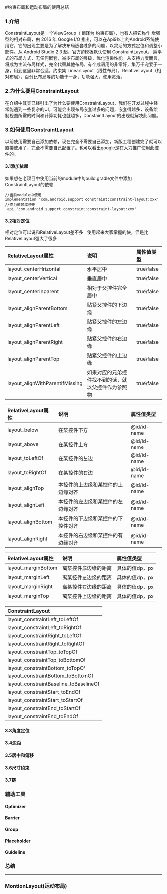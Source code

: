 #约束布局和运动布局的使用总结

### 1.介绍

ConstraintLayout是一个ViewGroup（ 翻译为 约束布局），也有人把它称作 增强型的相对布局，由 2016 年 Google I/O 推出，可以在Api9以上的Android系统使用它，它的出现主要是为了解决布局嵌套过多的问题，以灵活的方式定位和调整小部件。从 Android Studio 2.3 起，官方的模板默认使用 ConstraintLayout。
扁平式的布局方式，无任何嵌套，减少布局的层级，优化渲染性能。从支持力度而言，将成为主流布局样式，完全代替其他布局。有个成语用的非常好，集万千宠爱于一身，用到这里非常合适，约束集 LinearLayout（线性布局），RelativeLayout（相对布局），百分比布局等的功能于一身，功能强大，使用灵活。

### 2.为什么要用ConstraintLayout

在介绍中其实已经引出了为什么要使用ConstraintLayout，我们在开发过程中经常能遇到一些复杂的UI，可能会出现布局嵌套过多的问题，嵌套得越多，设备绘制视图所需的时间和计算功耗也就越多，ConstaintLayout的出现就解决此问题。

### 3.如何使用ConstraintLayout

以前使用需要自己添加依赖，现在完全不需要自己添加，新版工程创建完了就可以直接使用了，完全不需要自己配置了。也可以看出google是在大力推广使用此控件的。

#### 3.1添加依赖
 
 如果想在老项目中使用当前的module中的build.gradle文件中添加ConstraintLayout的依赖
 ```
 //当前module中使用
 implementation 'com.android.support.constraint:constraint-layout:xxx'
 //作为依赖库使用
  api 'com.android.support.constraint:constraint-layout:xxx'
 ```

#### 3.2相对定位
相对定位可以说和RelativeLayout差不多，使用起来大家掌握的快，但是比RelativeLayout强大了很多

| RelativeLayout属性 | 说明 | 属性值类型 |
|:-------------- |:------ |:-------- |
| layout_centerHrizontal | 水平居中 |   true\false     |
| layout_centerVertical  | 垂直居中 |  true\false     |
| layout_centerInparent  | 相对于父控件完全居中 |  true\false     |
| layout_alignParentBottom  | 贴紧父控件的下边缘 |  true\false     |
| layout_alignParentLeft | 贴紧父控件的左边缘 |  true\false     |
| layout_alignParentRight | 贴紧父控件的右边缘 |  true\false     |
| layout_alignParentTop | 贴紧父控件的上边缘 |  true\false     |
| layout_alignWithParentIfMissing | 如果对应的兄弟控件找不到的话，就以父控件作为参照物 |  true\false     |

| RelativeLayout属性 | 说明 | 属性值类型 |
|:-------------- |:------ |:-------- |
| layout_below  | 在某控件下方 | @id/id-name |
| layout_above  | 在某控件上方 | @id/id-name |
| layout_toLeftOf | 在某控件的左边 | @id/id-name |
| layout_toRightOf | 在某控件的右边 | @id/id-name |
| layout_alignTop | 本控件的上边缘和某控件的上边缘对齐 | @id/id-name |
| layout_alignLeft | 本控件的左边缘和某控件的左边缘对齐 | @id/id-name |
| layout_alignBottom | 本控件的下边缘和某控件的下控件对齐 | @id/id-name |
| layout_alignRight  | 本控件的右边缘和某控件的有边缘对齐 | @id/id-name |

| RelativeLayout属性 | 说明 | 属性值类型 |
|:-------------- |:------ |:-------- |
| layout_marginBottom | 离某控件底边缘的距离 |  具体的值dp，px |
| layout_marginLeft  | 离某控件左边缘的距离 | 具体的值dp，px |
| layout_marginRight | 离某控件右边缘的距离 | 具体的值dp，px |
| layout_marginTop | 离某控件上边缘的距离 | 具体的值dp，px |


| ConstraintLayout |
|:-------------- |
| layout_constraintLeft_toLeftOf |
| layout_constraintLeft_toRightOf |
| layout_constraintRight_toLeftOf |
| layout_constraintRight_toRightOf |
| layout_constraintTop_toTopOf |
| layout_constraintTop_toBottomOf |
| layout_constraintBottom_toTopOf |
| layout_constraintBottom_toBottomOf |
| layout_constraintBaseline_toBaselineOf |
| layout_constraintStart_toEndOf |
| layout_constraintStart_toStartOf |
| layout_constraintEnd_toStartOf |
| layout_constraintEnd_toEndOf |

#### 3.3角度定位

#### 3.4边距

#### 3.5居中和偏移

#### 3.6尺寸约束

#### 3.7链

### 辅助工具

#### Optimizer

#### Barrier

#### Group

#### Placeholder

#### Guideline

### 总结

----

### MontionLayout(运动布局)
